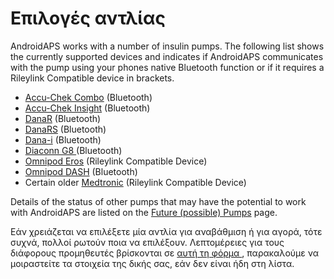 # Επιλογές αντλίας

AndroidAPS works with a number of insulin pumps. The following list shows the currently supported devices and indicates if AndroidAPS communicates with the pump using your phones native Bluetooth function or if it requires a Rileylink Compatible device in brackets.

- [Accu-Chek Combo](../Configuration/Accu-Chek-Combo-Pump.md) (Bluetooth)
- [Accu-Chek Insight](../Configuration/Accu-Chek-Insight-Pump.md) (Bluetooth)
- [DanaR](../Configuration/DanaR-Insulin-Pump.md) (Bluetooth)
- [DanaRS](../Configuration/DanaRS-Insulin-Pump.md) (Bluetooth)
- [Dana-i](../Configuration/DanaRS-Insulin-Pump.md) (Bluetooth)
- [Diaconn G8 ](../Configuration/DiaconnG8.rst) (Bluetooth)
- [Omnipod Eros](../Configuration/OmnipodEros.rst) (Rileylink Compatible Device)
- [Omnipod DASH](../Configuration/OmnipodDASH.md) (Bluetooth)
- Certain older [Medtronic](../Configuration/MedtronicPump.md) (Rileylink Compatible Device)

Details of the status of other pumps that may have the potential to work with AndroidAPS are listed on the [Future (possible) Pumps](Future-possible-Pump-Drivers.md) page.

Εάν χρειάζεται να επιλέξετε μία αντλία για αναβάθμιση ή για αγορά, τότε συχνά, πολλοί ρωτούν ποια να επιλέξουν. Λεπτομέρειες για τους διάφορους προμηθευτές βρίσκονται σε [αυτή τη φόρμα ](https://drive.google.com/open?id=1CRfmmjA-0h_9nkRViP3J9FyflT9eu-a8HeMrhrKzKz0), παρακαλούμε να μοιραστείτε τα στοιχεία της δικής σας, εάν δεν είναι ήδη στη λίστα.